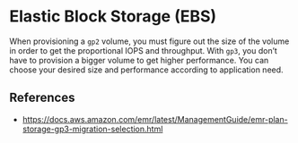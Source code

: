 # Elastic Block Storage (EBS)

When provisioning a `gp2` volume, you must figure out the size of the volume in order to get the proportional IOPS and throughput. With `gp3`, you don’t have to provision a bigger volume to get higher performance. You can choose your desired size and performance according to application need.

## References

* <https://docs.aws.amazon.com/emr/latest/ManagementGuide/emr-plan-storage-gp3-migration-selection.html>
